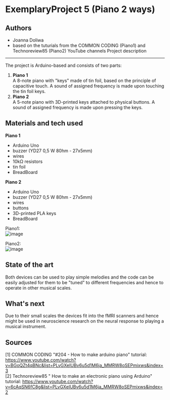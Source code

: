 # ExemplaryProject 5 (Piano 2 ways)
Authors 
----
- Joanna Doliwa
- based on the tuturials from the COMMON CODING (Piano1) and Technoreview85 (Piano2) YouTube channels
Project description
----------
The project is Arduino-based and consists of two parts:
1. **Piano 1**  
   A 8-note piano with "keys" made of tin foil, based on the principle of capacitive touch. A sound of assigned frequency is made upon touching the tin foil keys.
2. **Piano 2**  
   A 5-note piano with 3D-printed keys attached to physical buttons. A sound of assigned frequency is made upon pressing the keys.

Materials and tech used
------
**Piano 1**  
- Arduino Uno
- buzzer (YD27 0,5 W 80hm - 27x5mm)
- wires
- 10kΩ resistors
- tin foil
- BreadBoard

**Piano 2**
- Arduino Uno
- buzzer (YD27 0,5 W 80hm - 27x5mm)
- wires
- buttons
- 3D-printed PLA keys
- BreadBoard  

Piano1:  
![image](https://github.com/JoannaDoliwa/Creativity_lab__piano_2ways/assets/125126159/0ef4cd8c-1a76-4a7d-a5c3-1a62bfc2818f)

Piano2:  
![image](https://github.com/JoannaDoliwa/Creativity_lab__piano_2ways/assets/125126159/3a826cad-7b40-49d5-9ad6-0eb079450967)


State of the art
------
Both devices can be used to play simple melodies and the code can be easily adjusted for them to be "tuned" to different frequencies and hence to operate in other musical scales.

What's next
------
Due to their small scales the devices fit into the fMRI scanners and hence might be used in neuroscience research on the neural response to playing a musical instrument.

Sources
-------
[1] COMMON CODING "#204 - How to make arduino piano" tutorial: https://www.youtube.com/watch?v=BGoQZt4qBNc&list=PLvGXeIUBv6u5d1M6ja_MMRW8oSEPmixws&index=3  
[2] Technoreview85 " How to make an electronic piano using Arduino" tutorial: https://www.youtube.com/watch?v=6cAqSN6fC8g&list=PLvGXeIUBv6u5d1M6ja_MMRW8oSEPmixws&index=2

